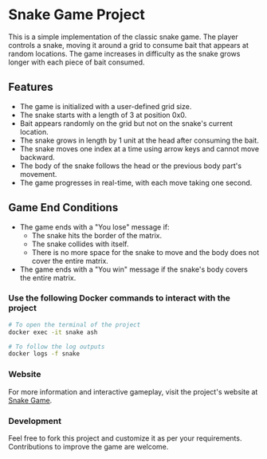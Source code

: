 # Snake Game Project

This is a simple implementation of the classic snake game. The player controls a snake, moving it around a grid to consume bait that appears at random locations. The game increases in difficulty as the snake grows longer with each piece of bait consumed.

## Features

- The game is initialized with a user-defined grid size.
- The snake starts with a length of 3 at position 0x0.
- Bait appears randomly on the grid but not on the snake's current location.
- The snake grows in length by 1 unit at the head after consuming the bait.
- The snake moves one index at a time using arrow keys and cannot move backward.
- The body of the snake follows the head or the previous body part's movement.
- The game progresses in real-time, with each move taking one second.

## Game End Conditions

- The game ends with a "You lose" message if:
  - The snake hits the border of the matrix.
  - The snake collides with itself.
  - There is no more space for the snake to move and the body does not cover the entire matrix.
- The game ends with a "You win" message if the snake's body covers the entire matrix.

### Use the following Docker commands to interact with the project
   ```bash
   # To open the terminal of the project
   docker exec -it snake ash

   # To follow the log outputs
   docker logs -f snake
   ```
### Website

For more information and interactive gameplay, visit the project's website at [Snake Game](https://odc-interview-snake.vercel.app/).

### Development

Feel free to fork this project and customize it as per your requirements. Contributions to improve the game are welcome.
